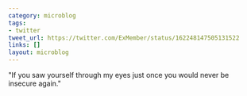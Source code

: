 ```yaml
---
category: microblog
tags:
- twitter
tweet_url: https://twitter.com/ExMember/status/162248147505131522
links: []
layout: microblog
---
```

"If you saw yourself through my eyes just once you would never be insecure again."
